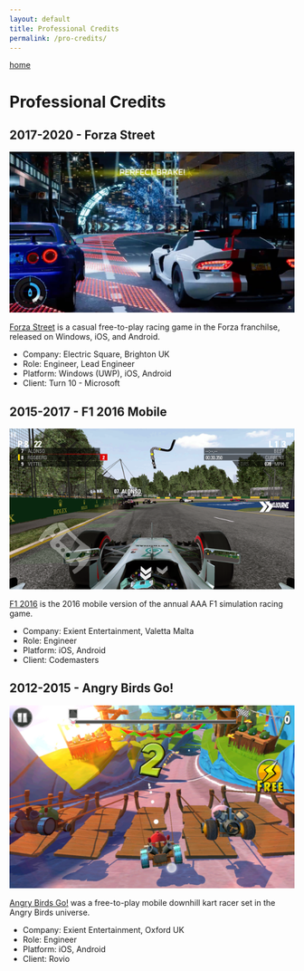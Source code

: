 ```yaml
---
layout: default
title: Professional Credits
permalink: /pro-credits/
---
```


<p>
   <a class="back" href="https://samuelbigos.github.io/">home</a>
</p>

# Professional Credits

## 2017-2020 - Forza Street

<img class="full" src="/assets/pro-credits/forza-street.png" />

[Forza Street](https://forzamotorsport.net/en-us/forza_street) is a casual free-to-play racing game in the Forza franchilse, released on Windows, iOS, and Android.

* Company: Electric Square, Brighton UK
* Role: Engineer, Lead Engineer
* Platform: Windows (UWP), iOS, Android
* Client: Turn 10 - Microsoft

## 2015-2017 - F1 2016 Mobile

<img class="full" src="/assets/pro-credits/f1-2016.png" />

[F1 2016](https://www.formula1.com/en/latest/headlines/2016/11/f1-2016-game-launches-on-mobile.html) is the 2016 mobile version of the annual AAA F1 simulation racing game.

* Company: Exient Entertainment, Valetta Malta
* Role: Engineer
* Platform: iOS, Android
* Client: Codemasters

## 2012-2015 - Angry Birds Go!

<img class="full" src="/assets/pro-credits/angry-birds-go.png" />

[Angry Birds Go!](https://angrybirds.fandom.com/wiki/Angry_Birds_Go!) was a free-to-play mobile downhill kart racer set in the Angry Birds universe.

* Company: Exient Entertainment, Oxford UK
* Role: Engineer
* Platform: iOS, Android
* Client: Rovio